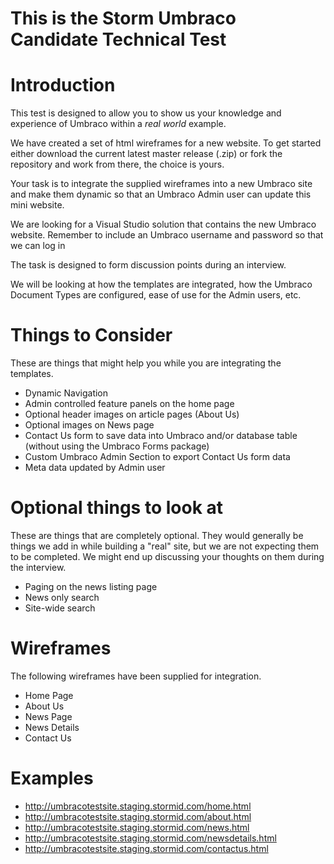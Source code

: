 # This is the Storm Umbraco Candidate Technical Test

# Introduction
This test is designed to allow you to show us your knowledge and experience of Umbraco within a *real world* example.

We have created a set of html wireframes for a new website.  To get started either download the current latest master release (.zip) or fork the repository and work from there, the choice is yours.

Your task is to integrate the supplied wireframes into a new Umbraco site and make them dynamic so that an Umbraco Admin user can update this mini website.

We are looking for a Visual Studio solution that contains the new Umbraco website.  Remember to include an Umbraco username and password so that we can log in

The task is designed to form discussion points during an interview.

We will be looking at how the templates are integrated, how the Umbraco Document Types are configured, ease of use for the Admin users, etc.

# Things to Consider
These are things that might help you while you are integrating the templates.
* Dynamic Navigation
* Admin controlled feature panels on the home page
* Optional header images on article pages (About Us)
* Optional images on News page
* Contact Us form to save data into Umbraco and/or database table (without using the Umbraco Forms package)
* Custom Umbraco Admin Section to export Contact Us form data
* Meta data updated by Admin user

# Optional things to look at
These are things that are completely optional. They would generally be things we add in while building a "real" site, but we are not expecting them to be completed. We might end up discussing your thoughts on them during the interview.

* Paging on the news listing page
* News only search
* Site-wide search

# Wireframes
The following wireframes have been supplied for integration.

* Home Page 
* About Us
* News Page
* News Details
* Contact Us

# Examples
* http://umbracotestsite.staging.stormid.com/home.html
* http://umbracotestsite.staging.stormid.com/about.html
* http://umbracotestsite.staging.stormid.com/news.html
* http://umbracotestsite.staging.stormid.com/newsdetails.html
* http://umbracotestsite.staging.stormid.com/contactus.html